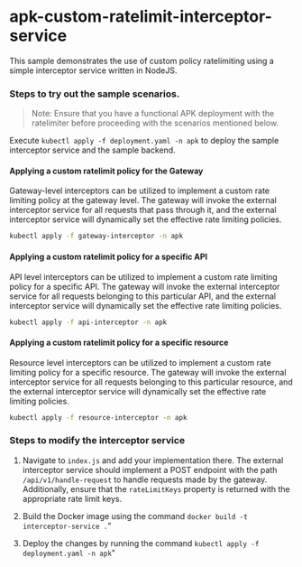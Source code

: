 # apk-custom-ratelimit-interceptor-service

This sample demonstrates the use of custom policy ratelimiting using a simple interceptor service written in NodeJS.

### Steps to try out the sample scenarios.

> Note: Ensure that you have a functional APK deployment with the ratelimiter before proceeding with the scenarios mentioned below.

Execute `kubectl apply -f deployment.yaml -n apk` to deploy the sample interceptor service and the sample backend.

#### Applying a custom ratelimit policy for the Gateway

Gateway-level interceptors can be utilized to implement a custom rate limiting policy at the gateway level. The gateway will invoke the external interceptor service for all requests that pass through it, and the external interceptor service will dynamically set the effective rate limiting policies.

```sh
kubectl apply -f gateway-interceptor -n apk
```

#### Applying a custom ratelimit policy for a specific API

API level interceptors can be utilized to implement a custom rate limiting policy for a specific API. The gateway will invoke the external interceptor service for all requests belonging to this particular API, and the external interceptor service will dynamically set the effective rate limiting policies.

```sh
kubectl apply -f api-interceptor -n apk
```

#### Applying a custom ratelimit policy for a specific resource

Resource level interceptors can be utilized to implement a custom rate limiting policy for a specific resource. The gateway will invoke the external interceptor service for all requests belonging to this particular resource, and the external interceptor service will dynamically set the effective rate limiting policies.

```sh
kubectl apply -f resource-interceptor -n apk
```

### Steps to modify the interceptor service

1. Navigate to `index.js` and add your implementation there. The external interceptor service should implement a POST endpoint with the path `/api/v1/handle-request` to handle requests made by the gateway. Additionally, ensure that the `rateLimitKeys` property is returned with the appropriate rate limit keys.

2. Build the Docker image using the command `docker build -t interceptor-service .`"

3. Deploy the changes by running the command `kubectl apply -f deployment.yaml -n apk`"
